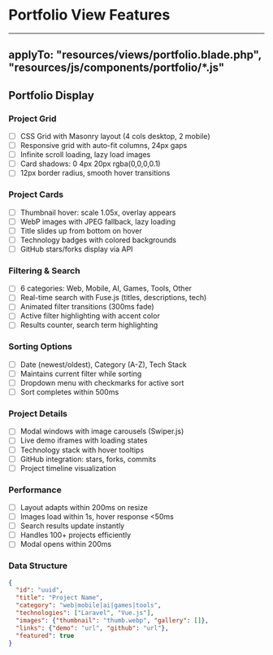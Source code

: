 # Portfolio View Features

---
applyTo: "resources/views/portfolio.blade.php", "resources/js/components/portfolio/*.js"
---

## Portfolio Display

### Project Grid
- [ ] CSS Grid with Masonry layout (4 cols desktop, 2 mobile)
- [ ] Responsive grid with auto-fit columns, 24px gaps
- [ ] Infinite scroll loading, lazy load images
- [ ] Card shadows: 0 4px 20px rgba(0,0,0,0.1)
- [ ] 12px border radius, smooth hover transitions

### Project Cards
- [ ] Thumbnail hover: scale 1.05x, overlay appears
- [ ] WebP images with JPEG fallback, lazy loading
- [ ] Title slides up from bottom on hover
- [ ] Technology badges with colored backgrounds
- [ ] GitHub stars/forks display via API

### Filtering & Search
- [ ] 6 categories: Web, Mobile, AI, Games, Tools, Other
- [ ] Real-time search with Fuse.js (titles, descriptions, tech)
- [ ] Animated filter transitions (300ms fade)
- [ ] Active filter highlighting with accent color
- [ ] Results counter, search term highlighting

### Sorting Options
- [ ] Date (newest/oldest), Category (A-Z), Tech Stack
- [ ] Maintains current filter while sorting
- [ ] Dropdown menu with checkmarks for active sort
- [ ] Sort completes within 500ms

### Project Details
- [ ] Modal windows with image carousels (Swiper.js)
- [ ] Live demo iframes with loading states
- [ ] Technology stack with hover tooltips
- [ ] GitHub integration: stars, forks, commits
- [ ] Project timeline visualization

### Performance
- [ ] Layout adapts within 200ms on resize
- [ ] Images load within 1s, hover response <50ms
- [ ] Search results update instantly
- [ ] Handles 100+ projects efficiently
- [ ] Modal opens within 200ms

### Data Structure
```json
{
  "id": "uuid", 
  "title": "Project Name",
  "category": "web|mobile|ai|games|tools",
  "technologies": ["Laravel", "Vue.js"],
  "images": {"thumbnail": "thumb.webp", "gallery": []},
  "links": {"demo": "url", "github": "url"},
  "featured": true
}
```
